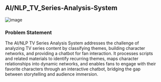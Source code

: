 ## AI/NLP_TV_Series-Analysis-System
![image](https://github.com/user-attachments/assets/12d73eb9-d0ed-41c0-b752-7fa7e24ce99d)

### Problem Statement
The AI/NLP TV Series Analysis System addresses the challenge of analyzing TV series content by classifying themes, building character networks, and providing a chatbot for fan interaction. It processes scripts and related materials to identify recurring themes, maps character relationships into dynamic networks, and enables fans to engage with their favorite characters through an interactive chatbot, bridging the gap between storytelling and audience immersion.

